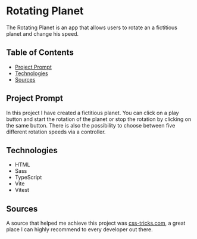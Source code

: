# **Rotating Planet**

The Rotating Planet is an app that allows users to rotate an a fictitious planet and change his speed.

## Table of Contents

- [Project Prompt](#project-prompt)
- [Technologies](#technologies)
- [Sources](#sources)

## Project Prompt

In this project I have created a fictitious planet. You can click on a play button and start the rotation of the planet or stop the rotation by clicking on the same button. There is also the possibility to choose between five different rotation speeds via a controller.

## Technologies

- HTML
- Sass
- TypeScript
- Vite
- Vitest

## Sources

A source that helped me achieve this project was [css-tricks.com](https://css-tricks.com/how-to-play-and-pause-css-animations-with-css-custom-properties/), a great place I can highly recommend to every developer out there.
